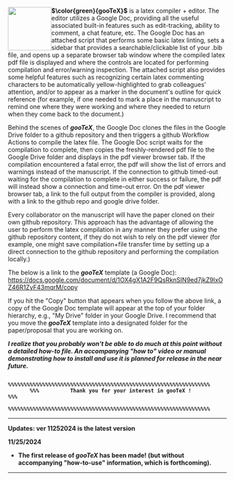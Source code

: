 <p><img style="float: left;" src="https://github.com/user-attachments/assets/2a6b4c9d-e7f1-48bd-89c9-486153174ba2" height="100px"></p>

<b>$\color{green}{gooTeX}$</b> is a latex compiler + editor. The editor utilizes a Google Doc, providing all the useful associated built-in features such as edit-tracking, ability to comment, a chat feature, etc. The Google Doc has an attached script that performs some basic latex linting, sets a sidebar that provides a searchable/clickable list of your .bib file, and opens up a separate browser tab window where the compiled latex pdf file is displayed and where the controls are located for performing compilation and error/warning inspection.   The attached script also provides some helpful features such as recognizing certain latex commenting characters to be automatically yellow-highlighted to grab colleagues' attention, and/or to appear as a marker in the document's outline for quick reference (for example, if one needed to mark a place in the manuscript to remind one where they were working and where they needed to return when they come back to the document.)

Behind the scenes of <b><i>gooTeX</i></b>, the Google Doc clones the files in the Google Drive folder to a github repository and then triggers a github Workflow Actions to compile the latex file.  The Google Doc script waits for the compilation to complete, then copies the freshly-rendered pdf file to the Google Drive folder and displays in the pdf viewer browser tab.  If the compilation encountered a fatal error, the pdf will show the list of errors and warnings instead of the manuscript.  If the connection to github timed-out waiting for the compilation to complete in either success or failure, the pdf will instead show a connection and time-out error.  On the pdf viewer browser tab, a link to the full output from the compiler is provided, along with a link to the github repo and google drive folder. 

Every collaborator on the manuscript will have the paper cloned on their own github repository. This approach has the advantage of allowing the user to perform the latex compilation in any manner they prefer using the github repository content, if they do not wish to rely on the pdf viewer (for example, one might save compilation+file transfer time by setting up a direct connection to the github repository and performing the compilation locally.) 

The below is a link to the <b><i>gooTeX</i></b>  template (a Google Doc):
https://docs.google.com/document/d/1OX4gX1A2F9QsRknSIN9ed7jkZ9lxOZ46R1ZyF43mqrM/copy

If you hit the "Copy" button that appears when you follow the above link, a copy of the Google Doc template will appear at the top of your folder hierarchy, e.g., "My Drive" folder in your Google Drive. I recommend that you move the <b><i>gooTeX</i></b>  template into a designated folder for the paper/proposal that you are working on. 

<b><i>I realize that you probably won't be able to do much at this point without a detailed how-to file.  An accompanying "how to" video or manual demonstrating how to install and use it is planned for release in the near future.</i><b>


           %%%%%%%%%%%%%%%%%%%%%%%%%%%%%%%%%%%%%%%%%%%%%%%%%%%%%%%%%%%%%%%%%
           %%%          Thank you for your interest in gooTeX !          %%%
           %%%%%%%%%%%%%%%%%%%%%%%%%%%%%%%%%%%%%%%%%%%%%%%%%%%%%%%%%%%%%%%%%

- - - - - - - - - - - - - - - - - - - - - - - - - - - - - - - -
Updates: ver 11252024 is the latest version

11/25/2024
- The first release of <b><i>gooTeX</i></b>  has been made! (but without accompanying "how-to-use" information, which is forthcoming).
- - - - - - - - - - - - - - - - - - - - - - - - - - - - - - - -
